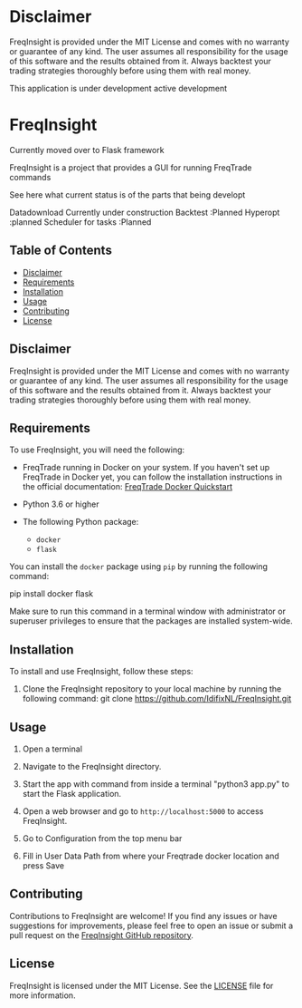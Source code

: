 # Disclaimer
 
 FreqInsight is provided under the MIT License and comes with no warranty or guarantee of any kind. The user assumes all responsibility for the usage of this software and the results obtained from it. Always backtest your trading strategies thoroughly before using them with real money.


This application is under development active development

# FreqInsight

Currently moved over to Flask framework

FreqInsight is a project that provides a GUI for running FreqTrade commands 

See here what current status is of the parts that being developt

Datadownload  Currently under construction
Backtest            :Planned
Hyperopt            :planned
Scheduler for tasks :Planned


## Table of Contents

* [Disclaimer](#disclaimer)
* [Requirements](#requirements)
* [Installation](#installation)
* [Usage](#usage)
* [Contributing](#contributing)
* [License](#license)

## Disclaimer
 
FreqInsight is provided under the MIT License and comes with no warranty or guarantee of any kind. The user assumes all responsibility for the usage of this software and the results obtained from it. Always backtest your trading strategies thoroughly before using them with real money.

## Requirements

To use FreqInsight, you will need the following:

* FreqTrade running in Docker on your system. If you haven't set up FreqTrade in Docker yet, you can follow the installation instructions in the official documentation: [FreqTrade Docker Quickstart](https://www.freqtrade.io/en/stable/docker_quickstart/)

* Python 3.6 or higher

* The following Python package:
  - `docker`
  - `flask`

You can install the `docker` package using `pip` by running the following command:

pip install docker flask



Make sure to run this command in a terminal window with administrator or superuser privileges to ensure that the packages are installed system-wide.

## Installation

To install and use FreqInsight, follow these steps:

1. Clone the FreqInsight repository to your local machine by running the following command:
   git clone https://github.com/IdifixNL/FreqInsight.git



## Usage

1. Open a terminal

2. Navigate to the FreqInsight directory.

3. Start the app with command from inside a terminal "python3 app.py" to start the Flask application.

4. Open a web browser and go to `http://localhost:5000` to access FreqInsight.

5. Go to Configuration from the top menu bar

6. Fill in User Data Path from where your Freqtrade docker location and press Save


## Contributing

Contributions to FreqInsight are welcome! If you find any issues or have suggestions for improvements, please feel free to open an issue or submit a pull request on the [FreqInsight GitHub repository](https://github.com/IdifixNL/FreqInsight).

## License

FreqInsight is licensed under the MIT License. See the [LICENSE](LICENSE) file for more information.
